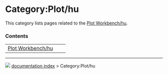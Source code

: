 # Category:Plot/hu
This category lists pages related to the [Plot Workbench/hu](Plot_Workbench/hu.md).

### Contents

|     |     |     |
| --- | --- | --- |
| [Plot Workbench/hu](Plot_Workbench/hu.md) |



---
![](images/Right_arrow.png) [documentation index](../README.md) > Category:Plot/hu
